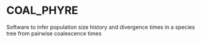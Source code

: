 # COAL_PHYRE
Software to infer population size history and divergence times in a species tree from pairwise coalescence times
